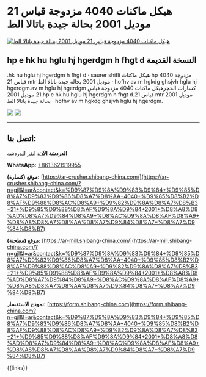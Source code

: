 # هيكل ماكنات 4040 مزدوجة قياس 21 موديل 2001 بحالة جيدة باتالا الط

<a href="https://swt.shibang-china.com/?n=gjl&l=ar&img&k=%D9%87%D9%8A%D9%83%D9%84+%D9%85%D8%A7%D9%83%D9%86%D8%A7%D8%AA+4040+%D9%85%D8%B2%D8%AF%D9%88%D8%AC%D8%A9+%D9%82%D9%8A%D8%A7%D8%B3+21+%D9%85%D9%88%D8%AF%D9%8A%D9%84+2001+%D8%A8%D8%AD%D8%A7%D9%84%D8%A9+%D8%AC%D9%8A%D8%AF%D8%A9+%D8%A8%D8%A7%D8%AA%D8%A7%D9%84%D8%A7+%D8%A7%D9%84%D8%B7" target="_blank">![هيكل ماكنات 4040 مزدوجة قياس 21 موديل 2001 بحالة جيدة باتالا الط](http://static.shibang-china.com/all-800x300/536.jpg)</a>

## hp e hk hu hglu hj hgerdgm h fhgt d النسخة القديمة
.hk hu hglu hj hgerdgm h fhgt d &middot; saurer shifli هيكل ماكنات hp 4040 مزدوجة قياس 21 mtr موديل 2001 بحالة جيدة باتالا الط &middot; hofhv av m hgkdg ghsjvh hglu hj hgerdgm.av m hglu hj hgerdgm كسارات الحجرهيكل ماكنات 4040 مزدوجة قياس 21 موديل 2001.hp e hk hu hglu hj hgerdgm h fhgt d.قياس 21 mtr موديل 2001 بحالة جيدة باتالا الط · hofhv av m hgkdg ghsjvh hglu hj hgerdgm.


<a href="https://whatsapp.shibangsoft.com/WhatsApp.php" target="_blank" title="WhatsApp">![](http://static.shibang-china.com/icon/whatsapp.png)</a> <a href="https://swt.shibang-china.com/?n=gjl&l=ar&icon&k=%D9%87%D9%8A%D9%83%D9%84+%D9%85%D8%A7%D9%83%D9%86%D8%A7%D8%AA+4040+%D9%85%D8%B2%D8%AF%D9%88%D8%AC%D8%A9+%D9%82%D9%8A%D8%A7%D8%B3+21+%D9%85%D9%88%D8%AF%D9%8A%D9%84+2001+%D8%A8%D8%AD%D8%A7%D9%84%D8%A9+%D8%AC%D9%8A%D8%AF%D8%A9+%D8%A8%D8%A7%D8%AA%D8%A7%D9%84%D8%A7+%D8%A7%D9%84%D8%B7" target="_blank">![](http://static.shibang-china.com/icon/chat-ar.png)</a>

---
## اتصل بنا:

**الدردشة الآن:** [انقر للدردشة](https://swt.shibang-china.com?n=gjl&l=ar&contact&k=%D9%87%D9%8A%D9%83%D9%84+%D9%85%D8%A7%D9%83%D9%86%D8%A7%D8%AA+4040+%D9%85%D8%B2%D8%AF%D9%88%D8%AC%D8%A9+%D9%82%D9%8A%D8%A7%D8%B3+21+%D9%85%D9%88%D8%AF%D9%8A%D9%84+2001+%D8%A8%D8%AD%D8%A7%D9%84%D8%A9+%D8%AC%D9%8A%D8%AF%D8%A9+%D8%A8%D8%A7%D8%AA%D8%A7%D9%84%D8%A7+%D8%A7%D9%84%D8%B7)

**WhatsApp:**  [+8613621919955](https://whatsapp.shibangsoft.com/WhatsApp.php)

**موقع (كسارة):** [https://ar-crusher.shibang-china.com/](https://ar-crusher.shibang-china.com/?n=gjl&l=ar&contact&k=%D9%87%D9%8A%D9%83%D9%84+%D9%85%D8%A7%D9%83%D9%86%D8%A7%D8%AA+4040+%D9%85%D8%B2%D8%AF%D9%88%D8%AC%D8%A9+%D9%82%D9%8A%D8%A7%D8%B3+21+%D9%85%D9%88%D8%AF%D9%8A%D9%84+2001+%D8%A8%D8%AD%D8%A7%D9%84%D8%A9+%D8%AC%D9%8A%D8%AF%D8%A9+%D8%A8%D8%A7%D8%AA%D8%A7%D9%84%D8%A7+%D8%A7%D9%84%D8%B7)

**موقع (مطحنة):** [https://ar-mill.shibang-china.com/](https://ar-mill.shibang-china.com/?n=gjl&l=ar&contact&k=%D9%87%D9%8A%D9%83%D9%84+%D9%85%D8%A7%D9%83%D9%86%D8%A7%D8%AA+4040+%D9%85%D8%B2%D8%AF%D9%88%D8%AC%D8%A9+%D9%82%D9%8A%D8%A7%D8%B3+21+%D9%85%D9%88%D8%AF%D9%8A%D9%84+2001+%D8%A8%D8%AD%D8%A7%D9%84%D8%A9+%D8%AC%D9%8A%D8%AF%D8%A9+%D8%A8%D8%A7%D8%AA%D8%A7%D9%84%D8%A7+%D8%A7%D9%84%D8%B7)

**نموذج الاستفسار:** [https://form.shibang-china.com](https://form.shibang-china.com?n=gjl&l=ar&contact&k=%D9%87%D9%8A%D9%83%D9%84+%D9%85%D8%A7%D9%83%D9%86%D8%A7%D8%AA+4040+%D9%85%D8%B2%D8%AF%D9%88%D8%AC%D8%A9+%D9%82%D9%8A%D8%A7%D8%B3+21+%D9%85%D9%88%D8%AF%D9%8A%D9%84+2001+%D8%A8%D8%AD%D8%A7%D9%84%D8%A9+%D8%AC%D9%8A%D8%AF%D8%A9+%D8%A8%D8%A7%D8%AA%D8%A7%D9%84%D8%A7+%D8%A7%D9%84%D8%B7)

{{links}}